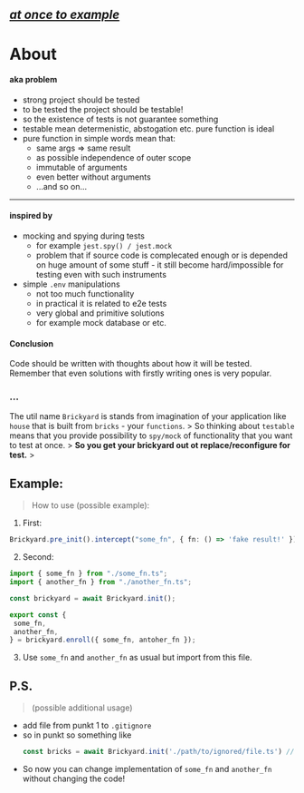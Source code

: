 ## _[at once to example](#example)_

# About

#### aka problem

- strong project should be tested
- to be tested the project should be testable!
- so the existence of tests is not guarantee something
- testable mean determenistic, abstogation etc. pure function is ideal
- pure function in simple words mean that:
  - same args => same result
  - as possible independence of outer scope
  - immutable of arguments
  - even better without arguments
  - ...and so on...

---

#### inspired by

- mocking and spying during tests
  - for example `jest.spy() / jest.mock`
  - problem that if source code is complecated enough or is depended on huge
    amount of some stuff - it still become hard/impossible for testing even with
    such instruments
- simple `.env` manipulations
  - not too much functionality
  - in practical it is related to e2e tests
  - very global and primitive solutions
  - for example mock database or etc.

#### Conclusion

Code should be written with thoughts about how it will be tested. Remember that
even solutions with firstly writing ones is very popular.

### ...

The util name `Brickyard` is stands from imagination of your application like
`house` that is built from `bricks` - your `functions`. > So thinking about
`testable` means that you provide possibility to `spy/mock` of functionality
that you want to test at once. > **So you get your brickyard out ot
replace/reconfigure for test.** >


## Example:
> How to use (possible example):

1. First:
  ```ts
  Brickyard.pre_init().intercept("some_fn", { fn: () => 'fake result!' });
  ```
2. Second:
  ```ts
  import { some_fn } from "./some_fn.ts";
  import { another_fn } from "./another_fn.ts";

  const brickyard = await Brickyard.init();

  export const {
   some_fn,
   another_fn,
  } = brickyard.enroll({ some_fn, antoher_fn });
  ```
3. Use `some_fn` and `another_fn` as usual but import from this file.
    

## P.S.
> (possible additional usage)

* add file from punkt 1 to `.gitignore`
* so in punkt so something like 
  ```ts
  const bricks = await Brickyard.init('./path/to/ignored/file.ts') // with path to ignored file (may be from `.env` aka process.env.PATH_TO_BRICKS)
  ```
* So now you can change implementation of `some_fn` and `another_fn` without changing the code!
